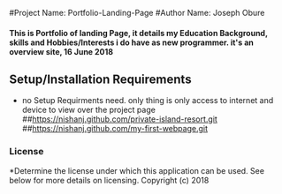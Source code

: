 #Project Name: Portfolio-Landing-Page
#Author Name: Joseph Obure
#### This is Portfolio of landing Page, it details my Education Background, skills and Hobbies/Interests i do have as new programmer. it's an overview site, 16 June 2018
## Setup/Installation Requirements
* no Setup Requirments need. only thing is only access to internet and device to view over the project page
##https://nishanj.github.com/private-island-resort.git
##https://nishanj.github.com/my-first-webpage.git
### License
*Determine the license under which this application can be used.  See below for more details on licensing.
Copyright (c) 2018

